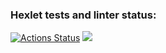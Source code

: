 ### Hexlet tests and linter status:
[![Actions Status](https://github.com/Kvadriga/python-project-50/workflows/hexlet-check/badge.svg)](https://github.com/Kvadriga/python-project-50/actions)
<a href="https://codeclimate.com/github/Kvadriga/python-project-50/maintainability"><img src="https://api.codeclimate.com/v1/badges/c307a3f31c45499e74fc/maintainability" /></a>